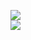 [![](https://img.shields.io/badge/Made%20With-Github%20Spray-lightgrey.svg?style=for-the-badge&logo=github)](https://github.com/Annihil/github-spray#4538)  
[![](https://i.imgur.com/2DrTn0Z.gif)](https://github.com/Annihil/github-spray)